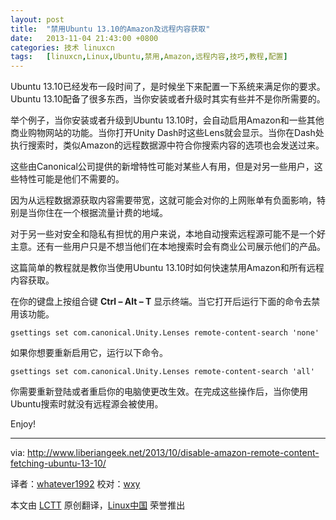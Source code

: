 ```yaml
---
layout: post
title:	"禁用Ubuntu 13.10的Amazon及远程内容获取"
date:	2013-11-04 21:43:00 +0800 
categories:	技术 linuxcn 
tags:	[linuxcn,Linux,Ubuntu,禁用,Amazon,远程内容,技巧,教程,配置]
---
```



Ubuntu 13.10已经发布一段时间了，是时候坐下来配置一下系统来满足你的要求。Ubuntu 13.10配备了很多东西，当你安装或者升级时其实有些并不是你所需要的。


举个例子，当你安装或者升级到Ubuntu 13.10时，会自动启用Amazon和一些其他商业购物网站的功能。当你打开Unity Dash时这些Lens就会显示。当你在Dash处执行搜索时，类似Amazon的远程数据源中符合你搜索内容的选项也会发送过来。


这些由Canonical公司提供的新增特性可能对某些人有用，但是对另一些用户，这些特性可能是他们不需要的。


因为从远程数据源获取内容需要带宽，这就可能会对你的上网账单有负面影响，特别是当你住在一个根据流量计费的地域。


对于另一些对安全和隐私有担忧的用户来说，本地自动搜索远程源可能不是一个好主意。还有一些用户只是不想当他们在本地搜索时会有商业公司展示他们的产品。


这篇简单的教程就是教你当使用Ubuntu 13.10时如何快速禁用Amazon和所有远程内容获取。


在你的键盘上按组合键 **Ctrl – Alt – T** 显示终端。当它打开后运行下面的命令去禁用该功能。



```
gsettings set com.canonical.Unity.Lenses remote-content-search 'none' 
```

如果你想要重新启用它，运行以下命令。



```
gsettings set com.canonical.Unity.Lenses remote-content-search 'all' 
```

你需要重新登陆或者重启你的电脑使更改生效。在完成这些操作后，当你使用Ubuntu搜索时就没有远程源会被使用。


Enjoy!




---


via: <http://www.liberiangeek.net/2013/10/disable-amazon-remote-content-fetching-ubuntu-13-10/>


译者：[whatever1992](https://github.com/whatever1992) 校对：[wxy](https://github.com/wxy)


本文由 [LCTT](https://github.com/LCTT/TranslateProject) 原创翻译，[Linux中国](http://linux.cn/) 荣誉推出
